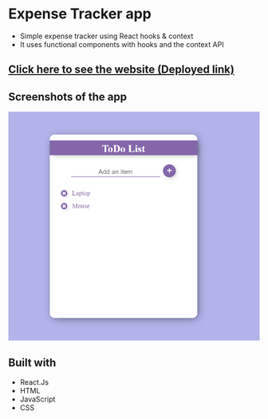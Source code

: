 # Expense Tracker app
- Simple expense tracker using React hooks & context
- It uses functional components with hooks and the context API


## [Click here to see the website (Deployed link)](https://comfy-semifreddo-f3ad75.netlify.app/)

## Screenshots of the app
![](https://github.com/tarun10001/React-Projects/blob/main/Todo%20List%20App/todo.png?raw=true)

## Built with 

- React.Js
- HTML
- JavaScript
- CSS
